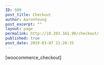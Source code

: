 ```yaml
---
ID: 509
post_title: Checkout
author: AaronYoung
post_excerpt: ""
layout: page
permalink: http://18.203.161.90/checkout/
published: true
post_date: 2019-03-07 21:28:35
---
```

[woocommerce_checkout]